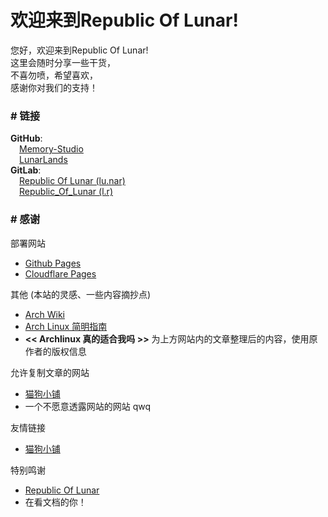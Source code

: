 # 欢迎来到Republic Of Lunar!

您好，欢迎来到Republic Of Lunar!<br>
这里会随时分享一些干货，<br>
不喜勿喷，希望喜欢，<br>
感谢你对我们的支持！<br>
### # 链接
**GitHub**:<br>
&emsp;[Memory-Studio](https://github.com/Memory-Studio)<br>
&emsp;[LunarLands](https://github.com/lunarlands)<br>
**GitLab**:<br>
&emsp;[Republic Of Lunar (lu.nar)](https://gitlab.com/lu.nar)<br>
&emsp;[Republic_Of_Lunar (l.r)](https://gitlab.com/l.r)


### # 感谢
部署网站
- [Github Pages](https://pages.github.com/)
- [Cloudflare Pages](https://pages.cloudflare.com)

其他 (本站的灵感、一些内容摘抄点)
- [Arch Wiki](https://wiki.archlinux.org/)
- [Arch Linux 简明指南](https://arch.icekylin.online)
- **<< Archlinux 真的适合我吗 >>** 为上方网站内的文章整理后的内容，使用原作者的版权信息

允许复制文章的网站
- [猫狗小铺](https://catdog-xiaopu.com)
- 一个不愿意透露网站的网站 qwq

友情链接
- [猫狗小铺](https://catdog-xiaopu.com)

特别鸣谢
- [Republic Of Lunar](/)
- 在看文档的你！
